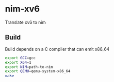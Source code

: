 # nim-xv6
Translate xv6 to nim


## Build


Build depends on a C compiler that can emit x86_64

```bash
export GCC=gcc
export X64=1
export NIM=path-to-nim
export QEMU=qemu-system-x86_64
make


